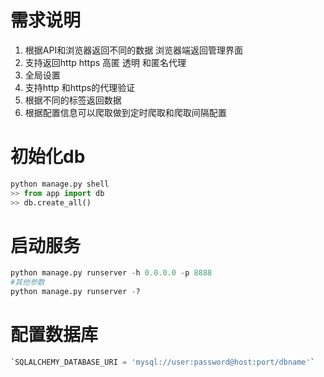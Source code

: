 #  需求说明

1. 根据API和浏览器返回不同的数据 浏览器端返回管理界面
2. 支持返回http https 高匿 透明 和匿名代理
3. 全局设置
4. 支持http 和https的代理验证
5. 根据不同的标签返回数据
6. 根据配置信息可以爬取做到定时爬取和爬取间隔配置



# 初始化db

```python 
python manage.py shell
>> from app import db
>> db.create_all()
```

# 启动服务

``` python
python manage.py runserver -h 0.0.0.0 -p 8888
#其他参数
python manage.py runserver -?
```

# 配置数据库
``` python
`SQLALCHEMY_DATABASE_URI = 'mysql://user:password@host:port/dbname'`
```

